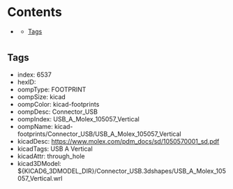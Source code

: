 



Contents
========

* [](#)
	* [Tags](#tags)

# 

## Tags

- index: 6537
- hexID: 
- oompType: FOOTPRINT
- oompSize: kicad
- oompColor: kicad-footprints
- oompDesc: Connector_USB
- oompIndex: USB_A_Molex_105057_Vertical
- oompName: kicad-footprints/Connector_USB/USB_A_Molex_105057_Vertical
- kicadDesc: https://www.molex.com/pdm_docs/sd/1050570001_sd.pdf
- kicadTags: USB A Vertical
- kicadAttr: through_hole
- kicad3DModel: ${KICAD6_3DMODEL_DIR}/Connector_USB.3dshapes/USB_A_Molex_105057_Vertical.wrl
